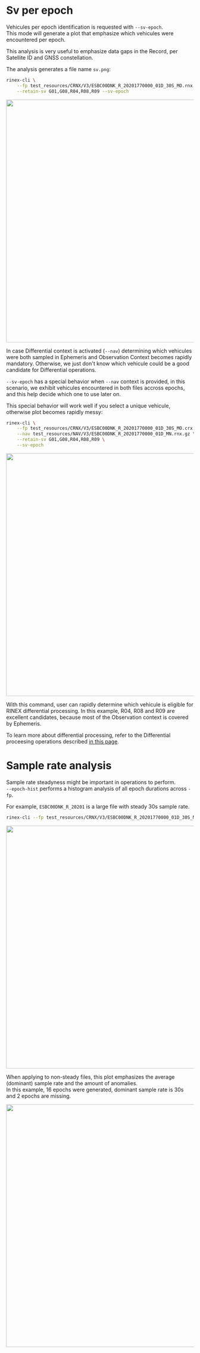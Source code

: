 Sv per epoch
============

Vehicules per epoch identification is requested with `--sv-epoch`.  
This mode will generate a plot that emphasize which vehicules
were encountered per epoch.

This analysis is very useful to emphasize data gaps in the Record,
per Satellite ID and GNSS constellation.

The analysis generates a file name `sv.png`:

```bash
rinex-cli \
    --fp test_resources/CRNX/V3/ESBC00DNK_R_20201770000_01D_30S_MO.rnx \
    --retain-sv G01,G08,R04,R08,R09 --sv-epoch
```

<img align="center" width="650" src="https://github.com/gwbres/rinex/blob/main/doc/plots/sv_esbc00dnk.png">


In case Differential context is activated (`--nav`) determining
which vehicules were both sampled in
Ephemeris and Observation Context becomes rapidly mandatory.
Otherwise, we just don't know which vehicule could be a good candidate
for Differential operations.

`--sv-epoch` has a special behavior when `--nav` context is provided,
in this scenario, we exhibit vehicules encountered in both files
accross epochs, and this help decide which one to use later on.

This special behavior will work well if you select a unique vehicule,
otherwise plot becomes rapidly messy:

```bash
rinex-cli \
    --fp test_resources/CRNX/V3/ESBC00DNK_R_20201770000_01D_30S_MO.crx.gz \
    --nav test_resources/NAV/V3/ESBC00DNK_R_20201770000_01D_MN.rnx.gz \
    --retain-sv G01,G08,R04,R08,R09 \
    --sv-epoch
```

<img align="center" width="650" src="https://github.com/gwbres/rinex/blob/main/doc/plots/sv_diff_esbc00dnk.png">

With this command, user can rapidly determine which vehicule is eligible for
RINEX differential processing. In this example, R04, R08 and R09 are excellent candidates,
because most of the Observation context is covered by Ephemeris.

To learn more about differential processing, refer to the 
Differential proceesing operations described
[in this page](https://github.com/gwbres/rinex/blob/main/rinex-cli/doc/processing.md).

Sample rate analysis
====================

Sample rate steadyness might be important in operations to perform.  
`--epoch-hist` performs a histogram analysis of all epoch durations across `-fp`.  

For example, `ESBC00DNK_R_20201` is a large file with steady 30s sample rate.

```bash
rinex-cli --fp test_resources/CRNX/V3/ESBC00DNK_R_20201770000_01D_30S_MO.crx.gz --epoch-hist
```

<img align="center" width="650" src="https://github.com/gwbres/rinex/blob/main/doc/plots/esbc00dnk_hist.png">

When applying to non-steady files, this plot emphasizes the average (dominant) sample rate and the amount of anomalies.   
In this example, 16 epochs were generated, dominant sample rate is 30s and 2 epochs are missing.

<img align="center" width="650" src="https://github.com/gwbres/rinex/blob/main/doc/plots/hist2.png">
